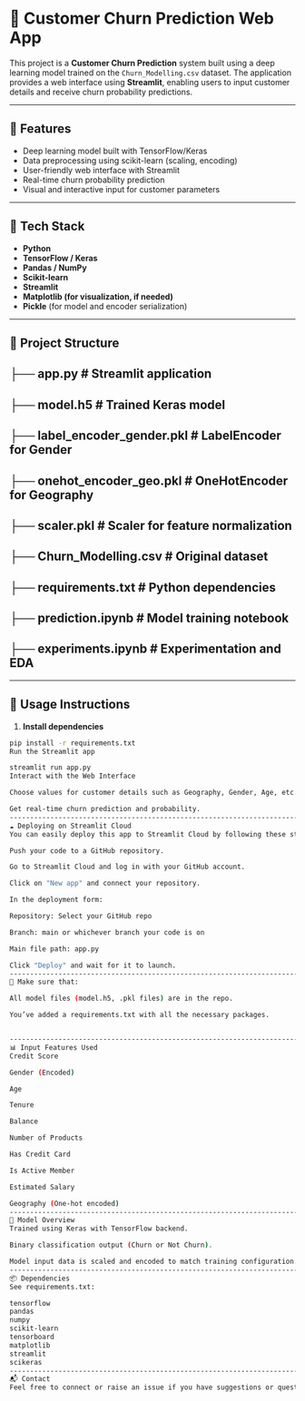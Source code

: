 # 🧠 Customer Churn Prediction Web App

This project is a **Customer Churn Prediction** system built using a deep learning model trained on the `Churn_Modelling.csv` dataset. The application provides a web interface using **Streamlit**, enabling users to input customer details and receive churn probability predictions.

---

## 🚀 Features

- Deep learning model built with TensorFlow/Keras
- Data preprocessing using scikit-learn (scaling, encoding)
- User-friendly web interface with Streamlit
- Real-time churn probability prediction
- Visual and interactive input for customer parameters

---

## 🧰 Tech Stack

- **Python**
- **TensorFlow / Keras**
- **Pandas / NumPy**
- **Scikit-learn**
- **Streamlit**
- **Matplotlib (for visualization, if needed)**
- **Pickle** (for model and encoder serialization)

---

## 📁 Project Structure

├── app.py # Streamlit application
------
├── model.h5 # Trained Keras model
------
├── label_encoder_gender.pkl # LabelEncoder for Gender
------
├── onehot_encoder_geo.pkl # OneHotEncoder for Geography
------
├── scaler.pkl # Scaler for feature normalization
------
├── Churn_Modelling.csv # Original dataset
------
├── requirements.txt # Python dependencies
------
├── prediction.ipynb # Model training notebook
------
├── experiments.ipynb # Experimentation and EDA
------


---

## 📝 Usage Instructions

1. **Install dependencies**

```bash
pip install -r requirements.txt
Run the Streamlit app

streamlit run app.py
Interact with the Web Interface

Choose values for customer details such as Geography, Gender, Age, etc.

Get real-time churn prediction and probability.
------------------------------------------------------------------------------------------------------------------------------------------
☁️ Deploying on Streamlit Cloud
You can easily deploy this app to Streamlit Cloud by following these steps:

Push your code to a GitHub repository.

Go to Streamlit Cloud and log in with your GitHub account.

Click on "New app" and connect your repository.

In the deployment form:

Repository: Select your GitHub repo

Branch: main or whichever branch your code is on

Main file path: app.py

Click "Deploy" and wait for it to launch.
-----------------------------------------------------------------------------------------------------------
📝 Make sure that:

All model files (model.h5, .pkl files) are in the repo.

You’ve added a requirements.txt with all the necessary packages.


--------------------------------------------------------------------------------------------------------------
📊 Input Features Used
Credit Score

Gender (Encoded)

Age

Tenure

Balance

Number of Products

Has Credit Card

Is Active Member

Estimated Salary

Geography (One-hot encoded)
------------------------------------------------------------------------------------------------------------------------
🧠 Model Overview
Trained using Keras with TensorFlow backend.

Binary classification output (Churn or Not Churn).

Model input data is scaled and encoded to match training configuration.
-------------------------------------------------------------------------------------------------------------------
📦 Dependencies
See requirements.txt:

tensorflow
pandas
numpy
scikit-learn
tensorboard
matplotlib
streamlit
scikeras
---------------------------------------------------------------------------------------------------------------------
📬 Contact
Feel free to connect or raise an issue if you have suggestions or questions about the project
